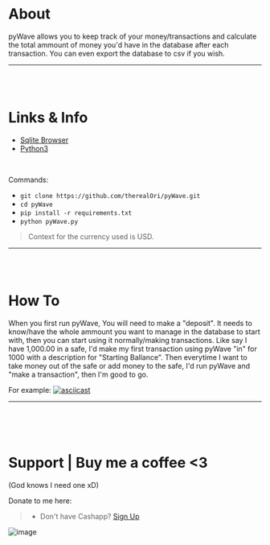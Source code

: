 # About
pyWave allows you to keep track of your money/transactions and calculate the total ammount of money you'd have in the database after each transaction. You can even export the database to csv if you wish.
__ __


<br>
<br>


# Links & Info
- [Sqlite Browser](https://sqlitebrowser.org/)
- [Python3](https://www.python.org/ftp/python/3.11.2/python-3.11.2-amd64.exe)

<br>

Commands:
* `git clone https://github.com/therealOri/pyWave.git`
* `cd pyWave`
* `pip install -r requirements.txt`
* `python pyWave.py`

> Context for the currency used is USD.
__ __



<br>
<br>


# How To
When you first run pyWave, You will need to make a "deposit". It needs to know/have the whole ammount you want to manage in the database to start with, then you can start using it normally/making transactions. Like say I have 1,000.00 in a safe, I'd make my first transaction using pyWave "in" for 1000 with a description for "Starting Ballance". Then everytime I want to take money out of the safe or add money to the safe, I'd run pyWave and "make a transaction", then I'm good to go.

For example:
[![asciicast](https://asciinema.org/a/I4NXXg3DcVQjuqS5xtY5TIV4a.svg)](https://asciinema.org/a/I4NXXg3DcVQjuqS5xtY5TIV4a)

__ __


<br>
<br>
<br>

# Support  |  Buy me a coffee <3
(God knows I need one xD)

Donate to me here:
> - Don't have Cashapp? [Sign Up](https://cash.app/app/TKWGCRT)

![image](https://user-images.githubusercontent.com/45724082/158000721-33c00c3e-68bb-4ee3-a2ae-aefa549cfb33.png)
